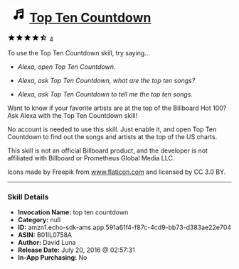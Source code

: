 # &nbsp;<img src="skill_icon" alt="Top Ten Countdown icon" width="36"> [Top Ten Countdown](http://alexa.amazon.com/#skills/amzn1.echo-sdk-ams.app.591a61f4-f87c-4cd9-bb73-d383ae22e704)
![4.1 stars](../../images/ic_star_black_18dp_1x.png)![4.1 stars](../../images/ic_star_black_18dp_1x.png)![4.1 stars](../../images/ic_star_black_18dp_1x.png)![4.1 stars](../../images/ic_star_black_18dp_1x.png)![4.1 stars](../../images/ic_star_half_black_18dp_1x.png) 4

To use the Top Ten Countdown skill, try saying...

* *Alexa, open Top Ten Countdown.*

* *Alexa, ask Top Ten Countdown, what are the top ten songs?*

* *Alexa, ask Top Ten Countdown to tell me the top ten songs.*

Want to know if your favorite artists are at the top of the Billboard Hot 100? Ask Alexa with the Top Ten Countdown skill!

No account is needed to use this skill. Just enable it, and open Top Ten Countdown to find out the songs and artists at the top of the US charts.

This skill is not an official Billboard product, and the developer is not affiliated with Billboard or Prometheus Global Media LLC.

Icons made by Freepik from www.flaticon.com and licensed by CC 3.0 BY.

***

### Skill Details

* **Invocation Name:** top ten countdown
* **Category:** null
* **ID:** amzn1.echo-sdk-ams.app.591a61f4-f87c-4cd9-bb73-d383ae22e704
* **ASIN:** B01IL0758A
* **Author:** David Luna
* **Release Date:** July 20, 2016 @ 02:57:31
* **In-App Purchasing:** No
